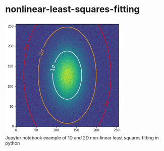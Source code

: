 # nonlinear-least-squares-fitting
![2D Guassian Fit](/2D_gaussian_fit.png?raw=true "2D Gaussian Fit")  
Jupyter notebook example of 1D and 2D non-linear least squares fitting in python
